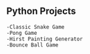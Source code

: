 ## Python Projects
	
    -Classic Snake Game
    -Pong Game
    -Hirst Painting Generator
    -Bounce Ball Game
